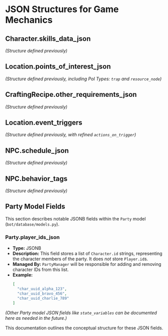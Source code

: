 # JSON Structures for Game Mechanics

## Character.skills_data_json
*(Structure defined previously)*

## Location.points_of_interest_json
*(Structure defined previously, including PoI Types: `trap` and `resource_node`)*

## CraftingRecipe.other_requirements_json
*(Structure defined previously)*

## Location.event_triggers
*(Structure defined previously, with refined `actions_on_trigger`)*

## NPC.schedule_json
*(Structure defined previously)*

## NPC.behavior_tags
*(Structure defined previously)*

## Party Model Fields

This section describes notable JSONB fields within the `Party` model (`bot/database/models.py`).

### Party.player_ids_json

*   **Type:** JSONB
*   **Description:** This field stores a list of `Character.id` strings, representing the character members of the party. It does *not* store `Player.id`s.
*   **Managed By:** `PartyManager` will be responsible for adding and removing character IDs from this list.
*   **Example:**
    ```json
    [
      "char_uuid_alpha_123",
      "char_uuid_bravo_456",
      "char_uuid_charlie_789"
    ]
    ```

*(Other Party model JSON fields like `state_variables` can be documented here as needed in the future.)*

This documentation outlines the conceptual structure for these JSON fields.
```
